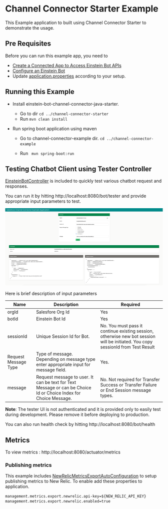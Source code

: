 # Channel Connector Starter Example

This Example application to built using Channel Connector Starter to demonstrate the usage.

## Pre Requisites

Before you can run this example app, you need to

* [Create a Connected App to Access Einstein Bot APIs](http://bot-api-sdk.herokuapp.com/einstein-bot-api/guide/prerequisites.html#step-1:-create-a-connected-app)
* [Configure an Einstein Bot](http://bot-api-sdk.herokuapp.com/einstein-bot-api/guide/prerequisites.html#step-2:-configure-an-einstein-bot)
* Update  [application.properties](src/main/resources/application.properties) according to
  your setup.

## Running this Example

* Install einstein-bot-channel-connector-java-starter.
    * Go to <channel-connector-java-starter> dir `cd ../channel-connector-starter`
    * Run `mvn clean install`

* Run spring boot application using maven

    * Go to channel-connector-example dir. `cd ../channel-connector-example`

    * Run ` mvn spring-boot:run`

## Testing Chatbot Client using Tester Controller

[EinsteinBotController](src/main/java/com/salesforce/einsteinbot/connector/example/EinsteinBotController.java)
is included to quickly test various chatbot request and responses.

You can run it by hitting http://localhost:8080/bot/tester and provide appropriate input parameters
to test.

![Screeshot of Demo](channel-connector-example-demo.png)

Here is brief description of input parameters

| Name                 | Description                              | Required                                 |
| -------------------- | ---------------------------------------- | ---------------------------------------- |
| orgId                | Salesfore Org Id                         | Yes                                      |
| botId                | Einstein Bot Id                          | Yes                                      |
| sessionId            | Unique Session Id for Bot.               | No. You must pass it continue existing session, otherwise new bot session will be initiated. You copy sessionId from Test Result |
| Request Message Type | Type of message. Depending on message type enter appropriate input for message field. | Yes.                                     |
| message              | Request message to user. It can be text for Text Message or can be Choice Id or Choice Index for Choice Message. | No. Not required for Transfer Success or Transfer Failure or End Session message types. |

**Note**: The tester UI is not authenticated and it is provided only to easily test during
development. Please remove it before deploying to production.

You can also run health check by hitting http://localhost:8080/bot/health

## Metrics

To view metrics : http://localhost:8080/actuator/metrics

### Publishing metrics

This example
includes [NewRelicMetricsExportAutoConfiguration](src/main/java/com/salesforce/einsteinbot/connector/example/NewRelicMetricsExportAutoConfiguration.java)
to setup publishing metrics to New Relic. To enable add these properties to application.

```properties
management.metrics.export.newrelic.api-key=${NEW_RELIC_API_KEY}
management.metrics.export.newrelic.enabled=true
```

